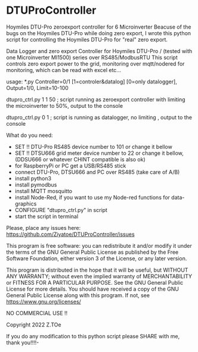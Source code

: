 # DTUProController
Hoymiles DTU-Pro  zeroexport controller for 6 Microinverter 
Beacuse of the bugs on the Hoymiles DTU-Pro while doing zero export, I wrote this python script for controlling the Hoymiles DTU-Pro for "real" zero export.

Data Logger and zero export Controller for Hoymiles DTU-Pro / (tested with one Microinverter MI1500) series over RS485/ModbusRTU
This script controls zero export power to the grid, monitoring over mqtt/nodered for monitoring,
which can be read with excel etc...

 usage: *.py Controller=0/1 [1=controler&datalog] [0=only datalogger], Output=1/0, Limit=10-100
 
 dtupro_ctrl.py 1 1 50     ; script running as zeroexport controller with limiting the microinverter to 50%, output to the console
 
 dtupro_ctrl.py 0 1        ; script is running as datalogger, no limiting , output to the console

What do you need:
- SET !! DTU-Pro RS485 device number to 101 or change it bellow 
- SET !! DTSU666 grid meter device number to 22 or change it bellow, (DDSU666 or whatever CHINT compatible is also ok)
- for RaspberryPi or PC get a USB/RS485 stick
- connect DTU-Pro, DTSU666 and PC over RS485 (take care of A/B)
- install python3
- install pymodbus
- install MQTT mosquitto
- install Node-Red, if you want to use my Node-red functions for data-graphics
- CONFIGURE "dtupro_ctrl.py" in script
- start the script in terminal

Please, place any issues here:
https://github.com/Ziyatoe/DTUProController/issues

This program is free software: you can redistribute it and/or modify it under the terms of the
GNU General Public License as published by the Free Software Foundation, either version 3 of the License,
or any later version.

This program is distributed in the hope that it will be useful, but WITHOUT ANY WARRANTY;
without even the implied warranty of MERCHANTABILITY or FITNESS FOR A PARTICULAR PURPOSE.
See the GNU General Public License for more details.
You should have received a copy of the GNU General Public License along with this program.
If not, see <https://www.gnu.org/licenses/>

NO COMMERCIAL USE !!

Copyright 2022 Z.TOe

If you do any modification to this python script please SHARE with me, thank you!!!!-

